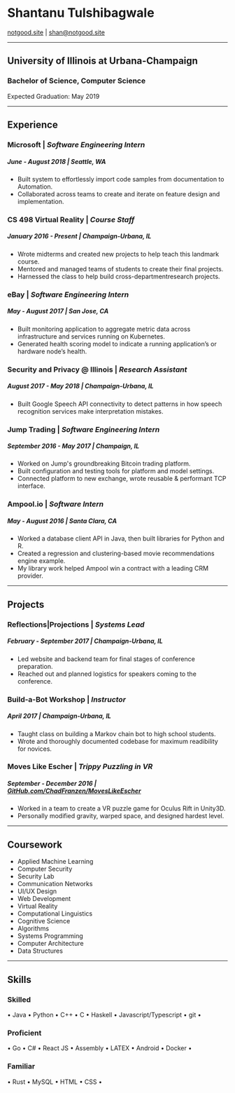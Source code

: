 # Shantanu Tulshibagwale

[notgood.site](https://notgood.site) | [shan@notgood.site](mailto:shan@notgood.site?body=%0A%0A-Sent%20from%20website.)

---

## University of Illinois at Urbana-Champaign

### Bachelor of Science, Computer Science

Expected Graduation: May 2019

---

## Experience

### Microsoft | *Software Engineering Intern*

##### June - August 2018 | Seattle, WA

- Built system to effortlessly import code samples from documentation to Automation.
- Collaborated across teams to create and iterate on feature design and implementation.

### CS 498 Virtual Reality | *Course Staff*

##### January 2016 - Present | Champaign-Urbana, IL

- Wrote midterms and created new projects to help teach this landmark course.
- Mentored and managed teams of students to create their final projects.
- Harnessed the class to help build cross-departmentresearch projects.

### eBay | *Software Engineering Intern*

##### May - August 2017 | San Jose, CA

- Built monitoring application to aggregate metric data across infrastructure and services running on Kubernetes.
- Generated health scoring model to indicate a running application’s or hardware node’s health.

### Security and Privacy @ Illinois | *Research Assistant*

##### August 2017 - May 2018 | Champaign-Urbana, IL

- Built Google Speech API connectivity to detect patterns in how speech recognition services make interpretation mistakes.

### Jump Trading | *Software Engineering Intern*

##### September 2016 - May 2017 | Champaign, IL

- Worked on Jump's groundbreaking Bitcoin trading platform.
- Built configuration and testing tools for platform and model settings.
- Connected platform to new exchange, wrote reusable & performant TCP interface.

### Ampool.io | *Software Intern*

##### May - August 2016 | Santa Clara, CA

- Worked a database client API in Java, then built libraries for Python and R.
- Created a regression and clustering-based movie recommendations engine example.
- My library work helped Ampool win a contract with a leading CRM provider.

---

## Projects

### Reflections|Projections | *Systems Lead*

##### February - September 2017 | Champaign-Urbana, IL

- Led website and backend team for final stages of conference preparation.
- Reached out and planned logistics for speakers coming to the conference.

### Build-a-Bot Workshop | *Instructor*

##### April 2017 | Champaign-Urbana, IL

- Taught class on building a Markov chain bot to high school students.
- Wrote and thoroughly documented codebase for maximum readibility for novices.

### Moves Like Escher | *Trippy Puzzling in VR*

##### September - December 2016 | [GitHub.com/ChadFranzen/MovesLikeEscher](https://github.com/ChadFranzen/MovesLikeEscher)

- Worked in a team to create a VR puzzle game for Oculus Rift in Unity3D.
- Personally modified gravity, warped space, and designed hardest level.

---

## Coursework

- Applied Machine Learning
- Computer Security
- Security Lab
- Communication Networks
- UI/UX Design
- Web Development
- Virtual Reality
- Computational Linguistics
- Cognitive Science
- Algorithms
- Systems Programming
- Computer Architecture
- Data Structures

---

## Skills 

### Skilled

• Java • Python • C++ • C • Haskell • Javascript/Typescript • git •

### Proficient

• Go • C# • React JS • Assembly • LATEX • Android • Docker •

### Familiar

• Rust • MySQL • HTML • CSS •